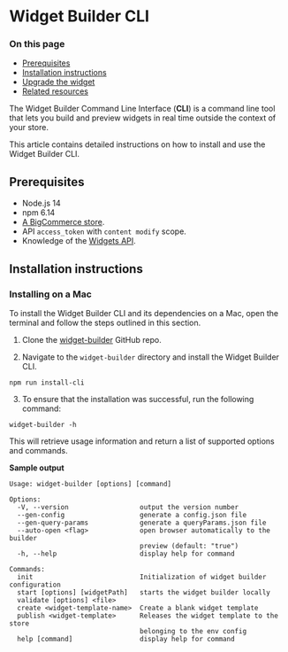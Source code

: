 # Widget Builder CLI

<div class="otp" id="no-index">

### On this page
- [Prerequisites](#prerequisites)
- [Installation instructions](#installation-instructions)
- [Upgrade the widget](#upgrade-the-widget)
- [Related resources](#related-resources)

</div>

The Widget Builder Command Line Interface (**CLI**) is a command line tool that lets you build and preview widgets in real time outside the context of your store.

This article contains detailed instructions on how to install and use the Widget Builder CLI. 

## Prerequisites

* Node.js 14
* npm 6.14
* [A BigCommerce store](https://support.bigcommerce.com/s/article/Starting-a-Bigcommerce-Trial).
* API `access_token` with `content modify` scope.
* Knowledge of the [Widgets API](https://developer.bigcommerce.com/api-docs/storefront/widgets/widgets-overview).

## Installation instructions

### Installing on a Mac
To install the Widget Builder CLI and its dependencies on a Mac, open the terminal and follow the steps outlined in this section. 

1. Clone the [widget-builder](https://github.com/bigcommerce/widget-builder) GitHub repo.

2. Navigate to the `widget-builder` directory and install the Widget Builder CLI.

```shell
npm run install-cli
```

3. To ensure that the installation was successful, run the following command:

```shell
widget-builder -h
```

This will retrieve usage information and return a list of supported options and commands.

**Sample output**

```shell
Usage: widget-builder [options] [command]

Options:
  -V, --version                  output the version number
  --gen-config                   generate a config.json file
  --gen-query-params             generate a queryParams.json file
  --auto-open <flag>             open browser automatically to the builder
                                 preview (default: "true")
  -h, --help                     display help for command

Commands:
  init                           Initialization of widget builder configuration
  start [options] [widgetPath]   starts the widget builder locally
  validate [options] <file>
  create <widget-template-name>  Create a blank widget template
  publish <widget-template>      Releases the widget template to the store
                                 belonging to the env config
  help [command]                 display help for command
```